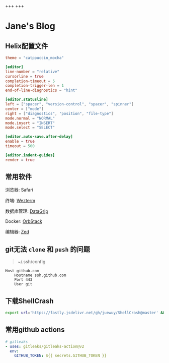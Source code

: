 +++
+++

# Jane's Blog

## Helix配置文件

```toml
theme = "catppuccin_mocha"

[editor]
line-number = "relative"
cursorline = true
completion-timeout = 5
completion-trigger-len = 1
end-of-line-diagnostics = "hint"

[editor.statusline]
left = ["spacer", "version-control", "spacer", "spinner"]
center = ["mode"]
right = ["diagnostics", "position", "file-type"]
mode.normal = "NORMAL"
mode.insert = "INSERT"
mode.select = "SELECT"

[editor.auto-save.after-delay]
enable = true
timeout = 500

[editor.indent-guides]
render = true
```

## 常用软件

浏览器: Safari

终端: [Wezterm](https://wezfurlong.org/wezterm/index.html)

数据库管理: [DataGrip](https://www.jetbrains.com/zh-cn/datagrip/)

Docker: [OrbStack](https://orbstack.dev)

编辑器: [Zed](https://zed.dev)

## git无法 `clone` 和 `push` 的问题

> ~/.ssh/config

```
Host github.com
    Hostname ssh.github.com
    Port 443
    User git
```

## 下载ShellCrash

```bash
export url='https://fastly.jsdelivr.net/gh/juewuy/ShellCrash@master' && sh -c "$(curl -kfsSl $url/install.sh)" && source /etc/profile &> /dev/null
```

## 常用github actions

```yaml
# gitleaks
- uses: gitleaks/gitleaks-action@v2
  env:
    GITHUB_TOKEN: ${{ secrets.GITHUB_TOKEN }}
```
